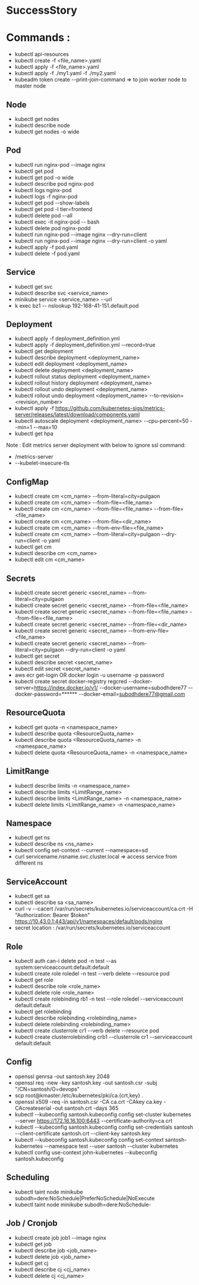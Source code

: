 # SuccessStory

# Commands :

* kubectl api-resources
* kubectl create -f <file_name>.yaml
* kubectl apply -f <file_name>.yaml
* kubectl apply -f ./my1.yaml -f ./my2.yaml
* kubeadm token create --print-join-command    => to join worker node to master node

## Node

* kubectl get nodes
* kubectl describe node <nodename>
* kubectl get nodes -o wide  

## Pod

* kubectl run nginx-pod --image nginx
* kubectl get pod
* kubectl get pod -o wide
* kubectl describe pod nginx-pod
* kubectl logs nginx-pod
* kubectl logs -f nginx-pod
* kubectl get pod --show-labels
* kubectl get pod -l tier=frontend
* kubectl delete pod --all
* kubectl exec -it nginx-pod -- bash
* kubectl delete pod nginx-podd
* kubectl run nginx-pod --image nginx --dry-run=client
* kubectl run nginx-pod --image nginx --dry-run=client -o yaml
* kubectl apply -f pod.yaml
* kubectl delete -f pod.yaml


## Service
  
* kubectl get svc
* kubectl describe svc <service_name>
* minikube service <service_name> --url
* k exec bz1 -- nslookup 192-168-41-151.default.pod

## Deployment

* kubectl apply -f deployment_definition.yml
* kubectl apply -f deployment_definition.yml --record=true
* kubectl get deployment
* kubectl describe deployment <deployment_name>
* kubectl edit deployment <deployment_name>
* kubectl delete deployment <deployment_name>
* kubectl rollout status deployment <deployment_name>
* kubectl rollout history deployment <deployment_name>
* kubectl rollout undo deployment <deployment_name>
* kubectl rollout undo deployment <deployment_name> --to-revision=<revision_number>
* kubectl apply -f https://github.com/kubernetes-sigs/metrics-server/releases/latest/download/components.yaml
* kubectl autoscale deployment <deployment_name> --cpu-percent=50 --min=1 --max=10
* kubectl get hpa

Note : Edit metrics server deployment with below to ignore ssl
command:
- /metrics-server
- --kubelet-insecure-tls
  
## ConfigMap
* kubectl create cm <cm_name> --from-literal=city=pulgaon
* kubectl create cm <cm_name> --from-file=<file_name>
* kubectl create cm <cm_name> --from-file=<file_name> --from-file=<file_name>
* kubectl create cm <cm_name> --from-file=<dir_name>
* kubectl create cm <cm_name> --from-env-file=<file_name>
* kubectl create cm <cm_name> --from-literal=city=pulgaon --dry-run=client -o yaml
* kubectl get cm
* kubectl describe cm <cm_name>
* kubectl edit cm <cm_name>  
  
## Secrets
* kubectl create secret generic <secret_name> --from-literal=city=pulgaon
* kubectl create secret generic <secret_name> --from-file=<file_name>
* kubectl create secret generic <secret_name> --from-file=<file_name> --from-file=<file_name>
* kubectl create secret generic <secret_name> --from-file=<dir_name>
* kubectl create secret generic <secret_name> --from-env-file=<file_name>
* kubectl create secret generic <secret_name> --from-literal=city=pulgaon --dry-run=client -o yaml
* kubectl get secret
* kubectl describe secret <secret_name>
* kubectl edit secret <secret_name>
* aws ecr get-login OR docker login -u username -p password
* kubectl create secret docker-registry regcred --docker-server=https://index.docker.io/v1/ --docker-username=subodhdere77 --docker-password=****** --docker-email=subodhdere77@gmail.com
  
## ResourceQuota
* kubectl get quota -n <namespace_name>
* kubectl describe quota <ResourceQuota_name>
* kubectl describe quota <ResourceQuota_name> -n <namespace_name>
* kubectl delete quota <ResourceQuota_name> -n <namespace_name>
  
## LimitRange
* kubectl describe limits -n <namespace_name>
* kubectl describe limits <LimitRange_name>
* kubectl describe limits <LimitRange_name> -n <namespace_name>
* kubectl delete limits <LimitRange_name> -n <namespace_name>

## Namespace
* kubectl get ns
* kubectl describe ns <ns_name>
* kubectl config set-context --current --namespace=sd
* curl servicename.nsname.svc.cluster.local  => access service from different ns  

## ServiceAccount
* kubectl get sa
* kubectl describe sa <sa_name>
* curl -v --cacert /var/run/secrets/kubernetes.io/serviceaccount/ca.crt -H "Authorization: Bearer $token" https://10.43.0.1:443/api/v1/namespaces/default/pods/nginx
* secret location : /var/run/secrets/kubernetes.io/serviceaccount

## Role
* kubectl auth can-i delete pod -n test --as system:serviceaccount:default:default
* kubectl create role roledel -n test --verb delete --resource pod
* kubectl get role
* kubectl describe role <role_name>
* kubectl delete role <role_name>
* kubectl create rolebinding rb1 -n test --role roledel --serviceaccount default:default  
* kubectl get rolebinding
* kubectl describe rolebinding <rolebinding_name>
* kubectl delete rolebinding <rolebinding_name>
* kubectl create clusterrole cr1 --verb delete --resource pod
* kubectl create clusterrolebinding crb1 --clusterrole cr1 --serviceaccount default:default
  
## Config
* openssl genrsa -out santosh.key 2048
* openssl req -new -key santosh.key -out santosh.csr -subj "/CN=santosh/O=devops"
* scp root@kmaster:/etc/kubernetes/pki/ca.{crt,key} .
* openssl x509 -req -in santosh.csr -CA ca.crt -CAkey ca.key -CAcreateserial -out santosh.crt -days 365
* kubectl --kubeconfig santosh.kubeconfig config set-cluster kubernetes --server https://172.16.16.100:6443 --certificate-authority=ca.crt
* kubectl --kubeconfig santosh.kubeconfig config set-credentials santosh --client-certificate santosh.crt --client-key santosh.key
* kubectl --kubeconfig santosh.kubeconfig config set-context santosh-kubernetes --namespace test --user santosh --cluster kubernetes
* kubectl config use-context john-kubernetes --kubeconfig santosh.kubeconfig

## Scheduling
* kubectl taint node minikube subodh=dere:NoSchedule|PreferNoSchedule|NoExecute
* kubectl taint node minikube subodh=dere:NoSchedule-

## Job / Cronjob
* kubectl create job job1 --image nginx
* kubectl get job
* kubectl describe job <job_name>
* kubectl delete job <job_name>
* kubectl get cj
* kubectl describe cj <cj_name>
* kubectl delete cj <cj_name>
  
